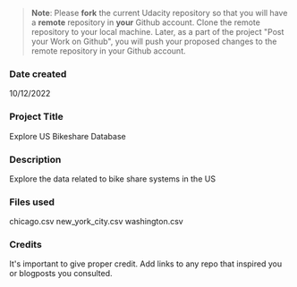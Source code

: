 >**Note**: Please **fork** the current Udacity repository so that you will have a **remote** repository in **your** Github account. Clone the remote repository to your local machine. Later, as a part of the project "Post your Work on Github", you will push your proposed changes to the remote repository in your Github account.

### Date created
10/12/2022

### Project Title
Explore US Bikeshare Database

### Description
Explore the data related to bike share systems in the US

### Files used
chicago.csv
new_york_city.csv
washington.csv

### Credits
It's important to give proper credit. Add links to any repo that inspired you or blogposts you consulted.
